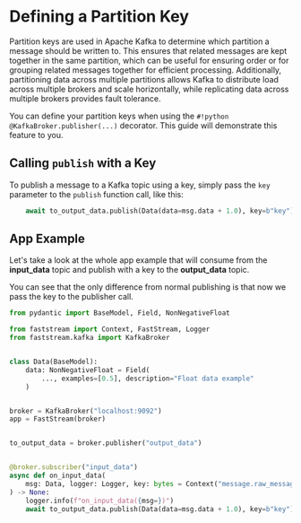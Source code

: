 # Defining a Partition Key

Partition keys are used in Apache Kafka to determine which partition a message should be written to. This ensures that related messages are kept together in the same partition, which can be useful for ensuring order or for grouping related messages together for efficient processing. Additionally, partitioning data across multiple partitions allows Kafka to distribute load across multiple brokers and scale horizontally, while replicating data across multiple brokers provides fault tolerance.

You can define your partition keys when using the `#!python @KafkaBroker.publisher(...)` decorator. This guide will demonstrate this feature to you.

## Calling `publish` with a Key

To publish a message to a Kafka topic using a key, simply pass the `key` parameter to the `publish` function call, like this:

```python
    await to_output_data.publish(Data(data=msg.data + 1.0), key=b"key")
```

## App Example

Let's take a look at the whole app example that will consume from the **input_data** topic and publish with a key to the **output_data** topic.

You can see that the only difference from normal publishing is that now we pass the key to the publisher call.

```python linenums="1" hl_lines="25"
from pydantic import BaseModel, Field, NonNegativeFloat

from faststream import Context, FastStream, Logger
from faststream.kafka import KafkaBroker


class Data(BaseModel):
    data: NonNegativeFloat = Field(
        ..., examples=[0.5], description="Float data example"
    )


broker = KafkaBroker("localhost:9092")
app = FastStream(broker)


to_output_data = broker.publisher("output_data")


@broker.subscriber("input_data")
async def on_input_data(
    msg: Data, logger: Logger, key: bytes = Context("message.raw_message.key")
) -> None:
    logger.info(f"on_input_data({msg=})")
    await to_output_data.publish(Data(data=msg.data + 1.0), key=b"key")
```
